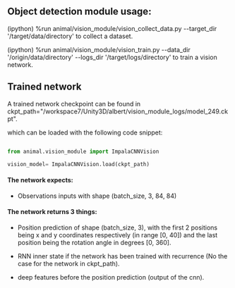 ## Object detection module usage:

(ipython) %run animal/vision_module/vision_collect_data.py --target_dir '/target/data/directory' to collect a dataset.

(ipython) %run animal/vision_module/vision_train.py --data_dir '/origin/data/directory' --logs_dir '/target/logs/directory' to train a vision network.


## Trained network

A trained network checkpoint can be found in ckpt_path="/workspace7/Unity3D/albert/vision_module_logs/model_249.ckpt".

which can be loaded with the following code snippet:

```python

from animal.vision_module import ImpalaCNNVision

vision_model= ImpalaCNNVision.load(ckpt_path)

```



#### The network expects:

 - Observations inputs with shape (batch_size, 3, 84, 84)



#### The network returns 3 things:

 - Position prediction of shape (batch_size, 3), with the first 2 positions being x and y coordinates respectively (in range [0, 40]) and the last position being the rotation angle in degrees [0, 360].

 - RNN inner state if the network has been trained with recurrence (No the case for the network in ckpt_path).

 - deep features before the position prediction (output of the cnn).